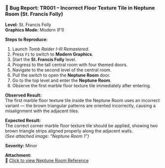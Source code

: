 ### 🐞 Bug Report: TR001 – Incorrect Floor Texture Tile in Neptune Room (St. Francis Folly)

**Level:** St. Francis Folly  
**Graphics Mode:** Modern (F1)

**Steps to Reproduce:**
1. Launch *Tomb Raider I–III Remastered*.
2. Press `F1` to switch to **Modern Graphics**.
3. Start the **St. Francis Folly** level.
4. Progress to the tall central room with four themed doors.
5. Navigate to the second level of the central room.
6. Pull the switch to open the **Neptune Room** door.
7. Go to the top level and enter the **Neptune Room**.
8. Observe the first marble floor texture tile immediately after entering.

**Observed Result:**  
The first marble floor texture tile inside the Neptune Room uses an incorrect variant — the brown triangular patterns are oriented incorrectly, causing a misalignment with the adjacent tiles.

**Expected Result:**  
The correct corner marble floor texture tile should be applied, showing two brown triangle strips aligned properly along the adjacent walls.  
*(See attached image: “Neptune Room 1”)*

**Severity:** Minor

**Attachment:**  
📎 [Click to view Neptune Room Reference](./images/TR001_Neptune_Room_1.jpg)
